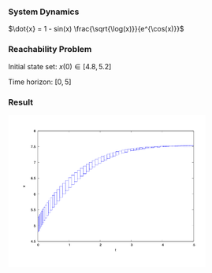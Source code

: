 ### System Dynamics

$\dot{x} = 1 - sin(x) \frac{\sqrt{\log(x)}}{e^{\cos(x)}}$



### Reachability Problem

Initial state set: $x(0) \in [4.8,5.2]$

Time horizon: $[0,5]$


### Result

<img src='../../../images/benchmarks/simple.png' width='400'>

